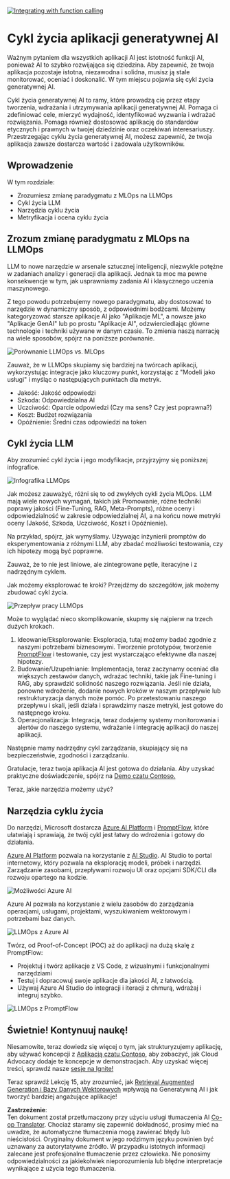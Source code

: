 <!--
CO_OP_TRANSLATOR_METADATA:
{
  "original_hash": "27a5347a5022d5ef0a72ab029b03526a",
  "translation_date": "2025-05-19T23:26:53+00:00",
  "source_file": "14-the-generative-ai-application-lifecycle/README.md",
  "language_code": "pl"
}
-->
[![Integrating with function calling](../../../translated_images/14-lesson-banner.0b85d0b37979269e80a18bb1e758e1ccca0a2195b426a0af666c8ad14aee60b0.pl.png)](https://aka.ms/gen-ai-lesson14-gh?WT.mc_id=academic-105485-koreyst)

# Cykl życia aplikacji generatywnej AI

Ważnym pytaniem dla wszystkich aplikacji AI jest istotność funkcji AI, ponieważ AI to szybko rozwijająca się dziedzina. Aby zapewnić, że twoja aplikacja pozostaje istotna, niezawodna i solidna, musisz ją stale monitorować, oceniać i doskonalić. W tym miejscu pojawia się cykl życia generatywnej AI.

Cykl życia generatywnej AI to ramy, które prowadzą cię przez etapy tworzenia, wdrażania i utrzymywania aplikacji generatywnej AI. Pomaga ci zdefiniować cele, mierzyć wydajność, identyfikować wyzwania i wdrażać rozwiązania. Pomaga również dostosować aplikację do standardów etycznych i prawnych w twojej dziedzinie oraz oczekiwań interesariuszy. Przestrzegając cyklu życia generatywnej AI, możesz zapewnić, że twoja aplikacja zawsze dostarcza wartość i zadowala użytkowników.

## Wprowadzenie

W tym rozdziale:

- Zrozumiesz zmianę paradygmatu z MLOps na LLMOps
- Cykl życia LLM
- Narzędzia cyklu życia
- Metryfikacja i ocena cyklu życia

## Zrozum zmianę paradygmatu z MLOps na LLMOps

LLM to nowe narzędzie w arsenale sztucznej inteligencji, niezwykle potężne w zadaniach analizy i generacji dla aplikacji. Jednak ta moc ma pewne konsekwencje w tym, jak usprawniamy zadania AI i klasycznego uczenia maszynowego.

Z tego powodu potrzebujemy nowego paradygmatu, aby dostosować to narzędzie w dynamiczny sposób, z odpowiednimi bodźcami. Możemy kategoryzować starsze aplikacje AI jako "Aplikacje ML", a nowsze jako "Aplikacje GenAI" lub po prostu "Aplikacje AI", odzwierciedlając główne technologie i techniki używane w danym czasie. To zmienia naszą narrację na wiele sposobów, spójrz na poniższe porównanie.

![Porównanie LLMOps vs. MLOps](../../../translated_images/01-llmops-shift.82d7bf6eb2d98a01e35f234df654e9aa4ebec89792f274695a5da8dc3f388084.pl.png)

Zauważ, że w LLMOps skupiamy się bardziej na twórcach aplikacji, wykorzystując integracje jako kluczowy punkt, korzystając z "Modeli jako usługi" i myśląc o następujących punktach dla metryk.

- Jakość: Jakość odpowiedzi
- Szkoda: Odpowiedzialna AI
- Uczciwość: Oparcie odpowiedzi (Czy ma sens? Czy jest poprawna?)
- Koszt: Budżet rozwiązania
- Opóźnienie: Średni czas odpowiedzi na token

## Cykl życia LLM

Aby zrozumieć cykl życia i jego modyfikacje, przyjrzyjmy się poniższej infografice.

![Infografika LLMOps](../../../translated_images/02-llmops.287de964b5ce9577678b7f053efb3a3c92adf0852c882c5bae94c11b7563e4db.pl.png)

Jak możesz zauważyć, różni się to od zwykłych cykli życia MLOps. LLM mają wiele nowych wymagań, takich jak Promowanie, różne techniki poprawy jakości (Fine-Tuning, RAG, Meta-Prompts), różne oceny i odpowiedzialność w zakresie odpowiedzialnej AI, a na końcu nowe metryki oceny (Jakość, Szkoda, Uczciwość, Koszt i Opóźnienie).

Na przykład, spójrz, jak wymyślamy. Używając inżynierii promptów do eksperymentowania z różnymi LLM, aby zbadać możliwości testowania, czy ich hipotezy mogą być poprawne.

Zauważ, że to nie jest liniowe, ale zintegrowane pętle, iteracyjne i z nadrzędnym cyklem.

Jak możemy eksplorować te kroki? Przejdźmy do szczegółów, jak możemy zbudować cykl życia.

![Przepływ pracy LLMOps](../../../translated_images/03-llm-stage-flows.f3b87c210c1fe37084a7b7408877ff1688e2dc565694789820ec259e76d4ed05.pl.png)

Może to wyglądać nieco skomplikowanie, skupmy się najpierw na trzech dużych krokach.

1. Ideowanie/Eksplorowanie: Eksploracja, tutaj możemy badać zgodnie z naszymi potrzebami biznesowymi. Tworzenie prototypów, tworzenie [PromptFlow](https://microsoft.github.io/promptflow/index.html?WT.mc_id=academic-105485-koreyst) i testowanie, czy jest wystarczająco efektywne dla naszej hipotezy.
2. Budowanie/Uzupełnianie: Implementacja, teraz zaczynamy oceniać dla większych zestawów danych, wdrażać techniki, takie jak Fine-tuning i RAG, aby sprawdzić solidność naszego rozwiązania. Jeśli nie działa, ponowne wdrożenie, dodanie nowych kroków w naszym przepływie lub restrukturyzacja danych może pomóc. Po przetestowaniu naszego przepływu i skali, jeśli działa i sprawdzimy nasze metryki, jest gotowe do następnego kroku.
3. Operacjonalizacja: Integracja, teraz dodajemy systemy monitorowania i alertów do naszego systemu, wdrażanie i integrację aplikacji do naszej aplikacji.

Następnie mamy nadrzędny cykl zarządzania, skupiający się na bezpieczeństwie, zgodności i zarządzaniu.

Gratulacje, teraz twoja aplikacja AI jest gotowa do działania. Aby uzyskać praktyczne doświadczenie, spójrz na [Demo czatu Contoso.](https://nitya.github.io/contoso-chat/?WT.mc_id=academic-105485-koreys)

Teraz, jakie narzędzia możemy użyć?

## Narzędzia cyklu życia

Do narzędzi, Microsoft dostarcza [Azure AI Platform](https://azure.microsoft.com/solutions/ai/?WT.mc_id=academic-105485-koreys) i [PromptFlow](https://microsoft.github.io/promptflow/index.html?WT.mc_id=academic-105485-koreyst), które ułatwiają i sprawiają, że twój cykl jest łatwy do wdrożenia i gotowy do działania.

[Azure AI Platform](https://azure.microsoft.com/solutions/ai/?WT.mc_id=academic-105485-koreys) pozwala na korzystanie z [AI Studio](https://ai.azure.com/?WT.mc_id=academic-105485-koreys). AI Studio to portal internetowy, który pozwala na eksplorację modeli, próbek i narzędzi. Zarządzanie zasobami, przepływami rozwoju UI oraz opcjami SDK/CLI dla rozwoju opartego na kodzie.

![Możliwości Azure AI](../../../translated_images/04-azure-ai-platform.bf903e8cdf00f73896d804bd8e6bea62f5280498c998271bd5629c1efa8b466f.pl.png)

Azure AI pozwala na korzystanie z wielu zasobów do zarządzania operacjami, usługami, projektami, wyszukiwaniem wektorowym i potrzebami baz danych.

![LLMOps z Azure AI](../../../translated_images/05-llm-azure-ai-prompt.dc29c0d74b1dd939f7c6cbf28b1fee54b9a846ba04d4068c40134e2627cb7232.pl.png)

Twórz, od Proof-of-Concept (POC) aż do aplikacji na dużą skalę z PromptFlow:

- Projektuj i twórz aplikacje z VS Code, z wizualnymi i funkcjonalnymi narzędziami
- Testuj i dopracowuj swoje aplikacje dla jakości AI, z łatwością.
- Używaj Azure AI Studio do integracji i iteracji z chmurą, wdrażaj i integruj szybko.

![LLMOps z PromptFlow](../../../translated_images/06-llm-promptflow.8f0a6fcbea793a042a3db89ca1db1aa8fd540526958c97b5e894748fb4a87edd.pl.png)

## Świetnie! Kontynuuj naukę!

Niesamowite, teraz dowiedz się więcej o tym, jak strukturyzujemy aplikację, aby używać koncepcji z [Aplikacją czatu Contoso](https://nitya.github.io/contoso-chat/?WT.mc_id=academic-105485-koreyst), aby zobaczyć, jak Cloud Advocacy dodaje te koncepcje w demonstracjach. Aby uzyskać więcej treści, sprawdź nasze [sesje na Ignite!
](https://www.youtube.com/watch?v=DdOylyrTOWg)

Teraz sprawdź Lekcję 15, aby zrozumieć, jak [Retrieval Augmented Generation i Bazy Danych Wektorowych](../15-rag-and-vector-databases/README.md?WT.mc_id=academic-105485-koreyst) wpływają na Generatywną AI i jak tworzyć bardziej angażujące aplikacje!

**Zastrzeżenie**:  
Ten dokument został przetłumaczony przy użyciu usługi tłumaczenia AI [Co-op Translator](https://github.com/Azure/co-op-translator). Chociaż staramy się zapewnić dokładność, prosimy mieć na uwadze, że automatyczne tłumaczenia mogą zawierać błędy lub nieścisłości. Oryginalny dokument w jego rodzimym języku powinien być uznawany za autorytatywne źródło. W przypadku istotnych informacji zalecane jest profesjonalne tłumaczenie przez człowieka. Nie ponosimy odpowiedzialności za jakiekolwiek nieporozumienia lub błędne interpretacje wynikające z użycia tego tłumaczenia.